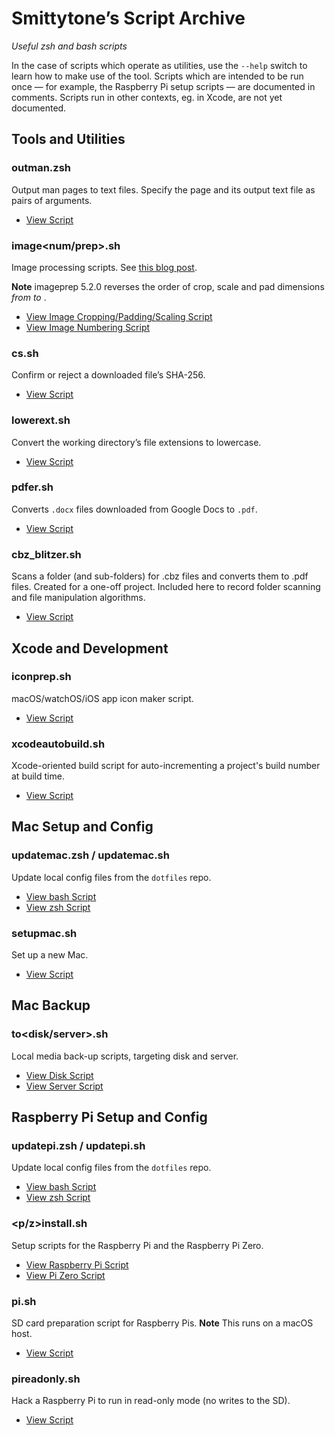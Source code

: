 # Smittytone’s Script Archive #

*Useful zsh and bash scripts*

In the case of scripts which operate as utilities, use the `--help` switch to learn how to make use of the tool. Scripts which are intended to be run once &mdash; for example, the Raspberry Pi setup scripts &mdash; are documented in comments. Scripts run in other contexts, eg. in Xcode, are not yet documented.

## Tools and Utilities ##

### outman.zsh ###

Output man pages to text files. Specify the page and its output text file as pairs of arguments.

- [View Script](outman.zssh)

### image&lt;num/prep&gt;.sh ###

Image processing scripts. See [this blog post](https://smittytone.wordpress.com/2019/10/24/macos-image-manipulation-with-sips/).

**Note** imageprep 5.2.0 reverses the order of crop, scale and pad dimensions *from* <height> <width> *to* <width> <height>.

- [View Image Cropping/Padding/Scaling Script](imageprep.sh)
- [View Image Numbering Script](imagenum.sh)

### cs.sh ###

Confirm or reject a downloaded file’s SHA-256.

- [View Script](cs.sh)

### lowerext.sh ###

Convert the working directory’s file extensions to lowercase.

- [View Script](lowerext.sh)

### pdfer.sh ###

Converts `.docx` files downloaded from Google Docs to `.pdf`.

- [View Script](pdfer.sh)

### cbz_blitzer.sh ###

Scans a folder (and sub-folders) for .cbz files and converts them to .pdf files. Created for a one-off project. Included here to record folder scanning and file manipulation algorithms.

- [View Script](cbz_blitzer.sh)

## Xcode and Development ##

### iconprep.sh ###

macOS/watchOS/iOS app icon maker script.

- [View Script](iconprep.sh)

### xcodeautobuild.sh ###

Xcode-oriented build script for auto-incrementing a project's build number at build time.

- [View Script](xcodeautobuild.sh)

## Mac Setup and Config ##

### updatemac.zsh / updatemac.sh ###

Update local config files from the `dotfiles` repo.

- [View bash Script](updatemac.sh)
- [View zsh Script](updatemac.zsh)

### setupmac.sh ###

Set up a new Mac.

- [View Script](setupmac.sh)

## Mac Backup ##

### to&lt;disk/server&gt;.sh ###

Local media back-up scripts, targeting disk and server.

- [View Disk Script](todisk.sh)
- [View Server Script](toserver.sh)

## Raspberry Pi Setup and Config ##

### updatepi.zsh / updatepi.sh ###

Update local config files from the `dotfiles` repo.

- [View bash Script](updatepi.sh)
- [View zsh Script](updatepi.zsh)

### &lt;p/z&gt;install.sh ###

Setup scripts for the Raspberry Pi and the Raspberry Pi Zero.

- [View Raspberry Pi Script](pinstall.sh)
- [View Pi Zero Script](zinstall.sh)

### pi.sh ###

SD card preparation script for Raspberry Pis. **Note** This runs on a macOS host.

- [View Script](pi.sh)

### pireadonly.sh ###

Hack a Raspberry Pi to run in read-only mode (no writes to the SD).

- [View Script](pireadonly.sh)
